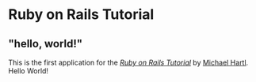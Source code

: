 # Ruby on Rails Tutorial

## "hello, world!"

This is the first application for the [*Ruby on Rails Tutorial*](https://railstutorial.jp/) by [Michael Hartl](http://www.michaelhartl.com/). Hello World!
